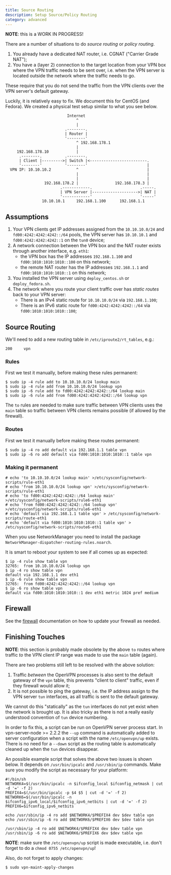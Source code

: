 ```yaml
---
title: Source Routing
description: Setup Source/Policy Routing
category: advanced
---
```


**NOTE**: this is a WORK IN PROGRESS!

There are a number of situations to do _source routing_ or _policy routing_.

1. You already have a dedicated NAT router, i.e. CGNAT ("Carrier Grade NAT");
2. You have a (layer 2) connection to the target location from your VPN box 
   where the VPN traffic needs to be sent over, i.e. when the VPN server is
   located outside the network where the traffic needs to go.

These require that you do not send the traffic from the VPN clients over the 
VPN server's default gateway.

Luckily, it is relatively easy to fix. We document this for CentOS (and 
Fedora). We created a physical test setup similar to what you see below.

```
                           Internet
                               ^
                               |
                          .--------.
                          | Router |
                          '--------'
                               ^ 192.168.178.1
                               |
     192.168.178.10            |
      .--------.          .--------.
      | Client |--------->| Switch |<-------------------------.
      '--------'          '--------'                          |
  VPN IP: 10.10.10.2           ^                              |
                               |                              |
                               |                              |
                 192.168.178.2 |                192.168.178.3 |
                        .------------.                     .-----.
                        | VPN Server |-------------------->| NAT |
                        '------------'                     '-----'
                10.10.10.1     192.168.1.100      192.168.1.1
```

## Assumptions

1. Your VPN clients get IP addresses assigned from the `10.10.10.0/24` and 
   `fd00:4242:4242:4242::/64` pools, the VPN server has `10.10.10.1` and
   `fd00:4242:4242:4242::1` on the `tun0` device;
2. A network connection between the VPN box and the NAT router exists through
   another interface, e.g. `eth1`:
    - the VPN box has the IP addresses `192.168.1.100` and 
      `fd00:1010:1010:1010::100` on this network;
    - the remote NAT router has the IP addresses `192.168.1.1` and 
      `fd00:1010:1010:1010::1` on this network;
3. You installed the VPN server using `deploy_centos.sh` or `deploy_fedora.sh`.
4. The network where you route your client traffic over has _static routes_ 
   back to your VPN server:
    - There is an IPv4 static route for `10.10.10.0/24` via `192.168.1.100`;
    - There is an IPv6 static route for `fd00:4242:4242:4242::/64` via 
      `fd00:1010:1010:1010::100`;

## Source Routing

We'll need to add a new routing table in `/etc/iproute2/rt_tables`, e.g.:

```
200     vpn
```

### Rules

First we test it manually, before making these rules permanent:

```
$ sudo ip -4 rule add to 10.10.10.0/24 lookup main
$ sudo ip -4 rule add from 10.10.10.0/24 lookup vpn
$ sudo ip -6 rule add to fd00:4242:4242:4242::/64 lookup main
$ sudo ip -6 rule add from fd00:4242:4242:4242::/64 lookup vpn
```

The `to` rules are needed to make sure traffic between VPN clients uses the 
`main` table so traffic between VPN clients remains possible (if allowed by
the firewall).

### Routes

First we test it manually before making these routes permanent:

```
$ sudo ip -4 ro add default via 192.168.1.1 table vpn
$ sudo ip -6 ro add default via fd00:1010:1010:1010::1 table vpn
```

### Making it permanent

```
# echo 'to 10.10.10.0/24 lookup main' >/etc/sysconfig/network-scripts/rule-eth1
# echo 'from 10.10.10.0/24 lookup vpn' >/etc/sysconfig/network-scripts/rule-eth1
# echo 'to fd00:4242:4242:4242::/64 lookup main' >/etc/sysconfig/network-scripts/rule6-eth1
# echo 'from fd00:4242:4242:4242::/64 lookup vpn' >/etc/sysconfig/network-scripts/rule6-eth1
# echo 'default via 192.168.1.1 table vpn' > /etc/sysconfig/network-scripts/route-eth1
# echo 'default via fd00:1010:1010:1010::1 table vpn' > /etc/sysconfig/network-scripts/route6-eth1
```

When you use NetworkManager you need to install the package 
`NetworkManager-dispatcher-routing-rules.noarch`.

It is smart to reboot your system to see if all comes up as expected:

```
$ ip -4 rule show table vpn
32765:	from 10.10.10.0/24 lookup vpn 
$ ip -4 ro show table vpn
default via 192.168.1.1 dev eth1 
$ ip -6 rule show table vpn
32765:	from fd00:4242:4242:4242::/64 lookup vpn 
$ ip -6 ro show table vpn
default via fd00:1010:1010:1010::1 dev eth1 metric 1024 pref medium
```

## Firewall

See the [firewall](FIREWALL.md) documentation on how to update your firewall
as needed.

## Finishing Touches

**NOTE**: this section is probably made obsolete by the above `to` routes 
where traffic *to* the VPN client IP range was made to use the `main` table
(again).

There are two problems still left to be resolved with the above solution:

1. Traffic *between* the OpenVPN processes is also sent to the default gateway
   of the `vpn` table, this prevents "client to client" traffic, even if they 
   firewall would allow it;
2. It is not possible to ping the gateway, i.e. the IP address assign to the 
   VPN server `tun` interfaces, as all traffic is sent to the default gateway.

We cannot do this "statically" as the `tun` interfaces do not yet exist when 
the network is brought up. It is also tricky as there is not a really easily 
understood convention of `tun` device numbering.

In order to fix this, a script can be run on OpenVPN server process start. In 
vpn-server-node >= 2.2.2 the `--up` command is automatically added to 
server configuration when a script with the name `/etc/openvpn/up` 
exists. There is no need for a `--down` script as the routing table is 
automatically cleaned up when the `tun` devices disappear.

An possible example script that solves the above two issues is shown below. It
depends on `/usr/bin/ipcalc` and `/usr/sbin/ip` commands. Make sure you modify
the script as necessary for your platform:

```
#!/bin/sh
NETWORK4=$(/usr/bin/ipcalc -n $ifconfig_local $ifconfig_netmask | cut -d '=' -f 2)
PREFIX4=$(/usr/bin/ipcalc -p $4 $5 | cut -d '=' -f 2)
NETWORK6=$(/usr/bin/ipcalc -n $ifconfig_ipv6_local/$ifconfig_ipv6_netbits | cut -d '=' -f 2)
PREFIX6=$ifconfig_ipv6_netbits

echo /usr/sbin/ip -4 ro add $NETWORK4/$PREFIX4 dev $dev table vpn
echo /usr/sbin/ip -6 ro add $NETWORK6/$PREFIX6 dev $dev table vpn

/usr/sbin/ip -4 ro add $NETWORK4/$PREFIX4 dev $dev table vpn
/usr/sbin/ip -6 ro add $NETWORK6/$PREFIX6 dev $dev table vpn
```

**NOTE**: make sure the `/etc/openvpn/up` script is made executable, 
i.e. don't forget to do a `chmod 0755 /etc/openvpn/up`!

Also, do not forget to apply changes:

```
$ sudo vpn-maint-apply-changes
```
